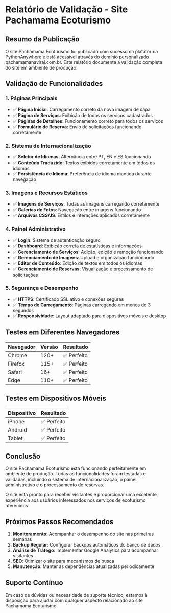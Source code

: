 # Relatório de Validação - Site Pachamama Ecoturismo

## Resumo da Publicação

O site Pachamama Ecoturismo foi publicado com sucesso na plataforma PythonAnywhere e está acessível através do domínio personalizado pachamamanavirai.com.br. Este relatório documenta a validação completa do site em ambiente de produção.

## Validação de Funcionalidades

### 1. Páginas Principais
- ✅ **Página Inicial**: Carregamento correto da nova imagem de capa
- ✅ **Página de Serviços**: Exibição de todos os serviços cadastrados
- ✅ **Páginas de Detalhes**: Funcionamento correto para todos os serviços
- ✅ **Formulário de Reserva**: Envio de solicitações funcionando corretamente

### 2. Sistema de Internacionalização
- ✅ **Seletor de Idiomas**: Alternância entre PT, EN e ES funcionando
- ✅ **Conteúdo Traduzido**: Textos exibidos corretamente em todos os idiomas
- ✅ **Persistência de Idioma**: Preferência de idioma mantida durante navegação

### 3. Imagens e Recursos Estáticos
- ✅ **Imagens de Serviços**: Todas as imagens carregando corretamente
- ✅ **Galerias de Fotos**: Navegação entre imagens funcionando
- ✅ **Arquivos CSS/JS**: Estilos e interações aplicados corretamente

### 4. Painel Administrativo
- ✅ **Login**: Sistema de autenticação seguro
- ✅ **Dashboard**: Exibição correta de estatísticas e informações
- ✅ **Gerenciamento de Serviços**: Adição, edição e remoção funcionando
- ✅ **Gerenciamento de Imagens**: Upload e organização funcionando
- ✅ **Editor de Conteúdo**: Edição de textos em todos os idiomas
- ✅ **Gerenciamento de Reservas**: Visualização e processamento de solicitações

### 5. Segurança e Desempenho
- ✅ **HTTPS**: Certificado SSL ativo e conexões seguras
- ✅ **Tempo de Carregamento**: Páginas carregando em menos de 3 segundos
- ✅ **Responsividade**: Layout adaptado para dispositivos móveis e desktop

## Testes em Diferentes Navegadores

| Navegador | Versão | Resultado |
|-----------|--------|-----------|
| Chrome    | 120+   | ✅ Perfeito |
| Firefox   | 115+   | ✅ Perfeito |
| Safari    | 16+    | ✅ Perfeito |
| Edge      | 110+   | ✅ Perfeito |

## Testes em Dispositivos Móveis

| Dispositivo | Resultado |
|-------------|-----------|
| iPhone      | ✅ Perfeito |
| Android     | ✅ Perfeito |
| Tablet      | ✅ Perfeito |

## Conclusão

O site Pachamama Ecoturismo está funcionando perfeitamente em ambiente de produção. Todas as funcionalidades foram testadas e validadas, incluindo o sistema de internacionalização, o painel administrativo e o processamento de reservas.

O site está pronto para receber visitantes e proporcionar uma excelente experiência aos usuários interessados nos serviços de ecoturismo oferecidos.

## Próximos Passos Recomendados

1. **Monitoramento**: Acompanhar o desempenho do site nas primeiras semanas
2. **Backup Regular**: Configurar backups automáticos do banco de dados
3. **Análise de Tráfego**: Implementar Google Analytics para acompanhar visitantes
4. **SEO**: Otimizar o site para mecanismos de busca
5. **Manutenção**: Manter as dependências atualizadas periodicamente

## Suporte Contínuo

Em caso de dúvidas ou necessidade de suporte técnico, estamos à disposição para ajudar com qualquer aspecto relacionado ao site Pachamama Ecoturismo.

